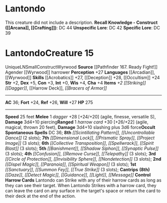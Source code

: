 ﻿---
ac: '36'
alignment: LN
all_resistance: null
burrow_speed: null
charisma: '+4'
climb_speed: null
constitution: '+3'
creature_ability:
- Control Harrow Cards
creature_family: null
description: 'This creature did not include a description.<br/><br/><b><u>Recall Knowledge
  - Construct</u> ( [[DATABASE/skill/Arcana|Arcana]] , [[DATABASE/skill/Crafting|Crafting]]
  )</b>: DC 44<br/><b><u>Unspecific Lore</u></b>: DC 42<br/><b><u>Specific Lore</u></b>:
  DC 39'
dexterity: '+5'
element: null
fly_speed: null
fortitude: '+24'
hp: '275'
id: '1491'
immunity: null
intelligence: '+0'
land_speed: '25'
language:
- '[[DATABASE/language/Arcadian|Arcadian]]'
- '[[DATABASE/language/Wyrwood|Wyrwood]]'
level: '15'
max_speed: '25'
name: Lantondo
perception: '+27'
rarity: Unique
reflex: '+26'
resistance: null
rus_type_level: null
sense: null
size: Small
skill:
- '[[DATABASE/skill/Acrobatics|Acrobatics]] +27'
- '[[DATABASE/skill/Deception|Deception]] +28'
- '[[DATABASE/skill/Occultism|Occultism]] +24'
source: '[[DATABASE/source/Pathfinder 167. Ready Fight!|Pathfinder #167: Ready? Fight!]]'
speed:
- 25 feet
spell:
- '[[DATABASE/spell/Banishment|Banishment]]'
- '[[DATABASE/spell/Circle of Protection|Circle ofProtection]]'
- '[[DATABASE/spell/Collective Transposition|Collective Transposition]]'
- '[[DATABASE/spell/Confusion|Confusion]]'
- '[[DATABASE/spell/Daze|Daze]]'
- '[[DATABASE/spell/Detect Magic|Detect Magic]]'
- '[[DATABASE/spell/Dimensional Lock|Dimensional Lock]]'
- '[[DATABASE/spell/Dispel Magic|Dispel Magic]]'
- '[[DATABASE/spell/Guidance|Guidance]]'
- '[[DATABASE/spell/Invisibility Sphere|Invisibility Sphere]]'
- '[[DATABASE/spell/Light|Light]]'
- '[[DATABASE/spell/Message|Message]]'
- '[[DATABASE/spell/Nondetection|Nondetection]]'
- '[[DATABASE/spell/Paranoia|Paranoia]]'
- '[[DATABASE/spell/Prismatic Spray|Prismatic Spray]]'
- '[[DATABASE/spell/Project Image|Project Image]]'
- '[[DATABASE/spell/Remove Curse|Remove Curse]]'
- '[[DATABASE/spell/Sanctuary|Sanctuary]]'
- '[[DATABASE/spell/Scintillating Pattern|Scintillating Pattern]]'
- '[[DATABASE/spell/Shadow Siphon|Shadow Siphon]]'
- '[[DATABASE/spell/Spellwrack|Spellwrack]]'
- '[[DATABASE/spell/Spirit Blast|Spirit Blast]]'
- '[[DATABASE/spell/Spiritual Weapon|Spiritual Weapon]]'
- '[[DATABASE/spell/Summon Fey|Summon Fey]]'
- '[[DATABASE/spell/Synaptic Pulse|Synaptic Pulse]]'
- '[[DATABASE/spell/Telepathy|Telepathy]]'
- '[[DATABASE/spell/True Strike|True Strike]]'
- '[[DATABASE/spell/Uncontrollable Dance|Uncontrollable Dance]]'
strength: '+2'
strength_req: '2'
strongest_save:
- Will
swim_speed: null
trait:
- '[[DATABASE/trait/Construct|Construct]]'
- '[[DATABASE/trait/Unique|Unique]]'
- '[[DATABASE/trait/Wyrwood|Wyrwood]]'
type: Creature
vision: null
weakest_save:
- Fortitude
weakness: null
will: '+27'
wisdom: '+4'

---
# Lantondo

This creature did not include a description.
**Recall Knowledge - Construct ([[Arcana]], [[Crafting]])**: DC 44
**Unspecific Lore**: DC 42
**Specific Lore**: DC 39

# Lantondo<span class="item-type">Creature 15</span>

<span class="trait-unique item-trait">Unique</span><span class="trait-alignment item-trait">LN</span><span class="trait-size item-trait">Small</span><span class="item-trait">Construct</span><span class="item-trait">Wyrwood</span>
**Source** [[Pathfinder 167. Ready Fight!]]
Agender [[Wyrwood]] harrower
**Perception** +27
**Languages** [[Arcadian]], [[Wyrwood]]
**Skills** [[Acrobatics]] +27, [[Deception]] +28, [[Occultism]] +24
**Str** +2, **Dex** +5, **Con** +3, **Int** +0, **Wis** +4, **Cha** +4
**Items** _+2 [[Striking]] [[Dagger]]_, [[Harrow Deck]], _[[Bracers of Armor]]_

---
**AC** 36; **Fort** +24, **Ref** +26, **Will** +27
**HP** 275

---
**Speed** 25 feet
<span class="in-box-ability">**Melee** <span class="action-icon">1</span> _dagger_ +28 [+24/+20] (agile, finesse, versatile S), **Damage** 3d4+10 piercing</span><span class="in-box-ability">**Ranged** <span class="action-icon">1</span> _harrow card_ +30 [+26/+22] (agile, magical, thrown 20 feet), **Damage** 3d4+10 slashing plus 3d6 force</span>**Occult Spontaneous Spells** DC 36; **8th** _[[Scintillating Pattern]]_, _[[Uncontrollable Dance]]_ (2 slots); **7th** _[[Dimensional Lock]]_, _[[Prismatic Spray]]_, _[[Project Image]]_ (3 slots); **6th** _[[Collective Transposition]]_, _[[Spellwrack]]_, _[[Spirit Blast]]_ (3 slots); **5th** _[[Banishment]]_, _[[Shadow Siphon]]_, _[[Synaptic Pulse]]_ (3 slots); **4th** _[[Confusion]]_, _[[Remove Curse]]_, _[[Telepathy]]_ (3 slots); **3rd** _[[Circle of Protection]]_, _[[Invisibility Sphere]]_, _[[Nondetection]]_ (3 slots); **2nd** _[[Dispel Magic]]_, _[[Paranoia]]_, _[[Spiritual Weapon]]_ (3 slots); **1st** _[[Sanctuary]]_, _[[Summon Fey]]_, _[[True Strike]]_ (3 slots); **Cantrips** **(8th)** _[[Daze]]_, _[[Detect Magic]]_, _[[Guidance]]_, _[[Light]]_, _[[Message]]_
<span class="in-box-ability">**Control Harrow Cards** Lantondo can Strike with any of their harrow cards as long as they can see their target. When Lantondo Strikes with a harrow card, they can leave the card on any surface in the target's space or return the card to their deck at the end of the action.</span>